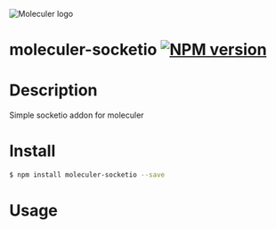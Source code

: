 ![Moleculer logo](http://moleculer.services/images/banner.png)

# moleculer-socketio [![NPM version](https://img.shields.io/npm/v/moleculer-bee-queue.svg)](https://www.npmjs.com/package/moleculer-socketio)


#   Description

Simple socketio addon for moleculer

# Install

```bash
$ npm install moleculer-socketio --save
```

# Usage
